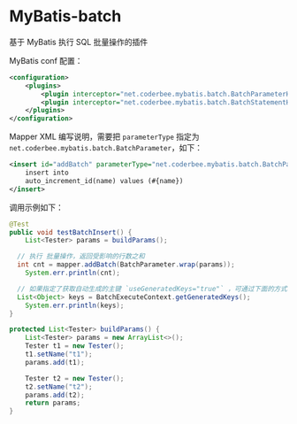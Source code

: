 # MyBatis-batch
基于 MyBatis 执行 SQL 批量操作的插件

MyBatis conf 配置：
```xml
<configuration>
	<plugins>
		<plugin interceptor="net.coderbee.mybatis.batch.BatchParameterHandler" />
		<plugin interceptor="net.coderbee.mybatis.batch.BatchStatementHandler" />
	</plugins>
</configuration>
```

Mapper XML 编写说明，需要把 `parameterType` 指定为 `net.coderbee.mybatis.batch.BatchParameter`，如下：
```xml
<insert id="addBatch" parameterType="net.coderbee.mybatis.batch.BatchParameter">
	insert into
	auto_increment_id(name) values (#{name})
</insert>
```
调用示例如下：
```java
@Test
public void testBatchInsert() {
	List<Tester> params = buildParams();

  // 执行	批量操作，返回受影响的行数之和
  int cnt = mapper.addBatch(BatchParameter.wrap(params));
	System.err.println(cnt);

  // 如果指定了获取自动生成的主键 `useGeneratedKeys="true"` ，可通过下面的方式获取。否则拿到的是空列表。
  List<Object> keys = BatchExecuteContext.getGeneratedKeys();
	System.err.println(keys);
}

protected List<Tester> buildParams() {
	List<Tester> params = new ArrayList<>();
	Tester t1 = new Tester();
	t1.setName("t1");
	params.add(t1);

	Tester t2 = new Tester();
	t2.setName("t2");
	params.add(t2);
	return params;
}
```

